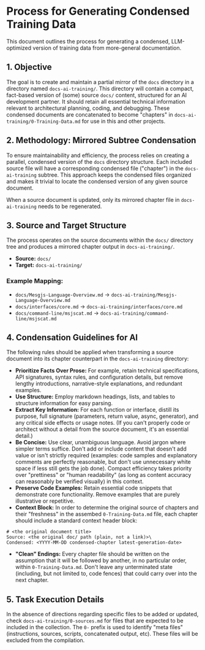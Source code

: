 # Process for Generating Condensed Training Data

This document outlines the process for generating a condensed, LLM-optimized version of training data from more-general documentation.

## 1. Objective

The goal is to create and maintain a partial mirror of the `docs` directory in a directory named `docs-ai-training/`. This directory will contain a compact, fact-based version of (some) source `docs/` content, structured for an AI development partner. It should retain all essential technical information relevant to architectural planning, coding, and debugging. These condensed documents are concatenated to become "chapters" in `docs-ai-training/0-Training-Data.md` for use in this and other projects.

## 2. Methodology: Mirrored Subtree Condensation

To ensure maintainability and efficiency, the process relies on creating a parallel, condensed version of the `docs` directory structure. Each included source file will have a corresponding condensed file ("chapter") in the `docs-ai-training` subtree. This approach keeps the condensed files organized and makes it trivial to locate the condensed version of any given source document.

When a source document is updated, only its mirrored chapter file in `docs-ai-training` needs to be regenerated.

## 3. Source and Target Structure

The process operates on the source documents within the `docs/` directory tree and produces a mirrored chapter output in `docs-ai-training/`.

-   **Source:** `docs/`
-   **Target:** `docs-ai-training/`

### Example Mapping:
-   `docs/Mesgjs-Language-Overview.md` -> `docs-ai-training/Mesgjs-Language-Overview.md`
-   `docs/interfaces/core.md` -> `docs-ai-training/interfaces/core.md`
-   `docs/command-line/msjscat.md` -> `docs-ai-training/command-line/msjscat.md`

## 4. Condensation Guidelines for AI

The following rules should be applied when transforming a source document into its chapter counterpart in the `docs-ai-training` directory:

-   **Prioritize Facts Over Prose:** For example, retain technical specifications, API signatures, syntax rules, and configuration details, but remove lengthy introductions, narrative-style explanations, and redundant examples.
-   **Use Structure:** Employ markdown headings, lists, and tables to structure information for easy parsing.
-   **Extract Key Information:** For each function or interface, distill its purpose, full signature (parameters, return value, async, generator), and any critical side effects or usage notes. (If you can't properly code or architect without a detail from the source document, it's an essential detail.)
-   **Be Concise:** Use clear, unambiguous language. Avoid jargon where simpler terms suffice. Don't add or include content that doesn't add value or isn't strictly required (examples: code samples and explanatory comments are perfectly reasonable, but don't use unnecessary white space if less still gets the job done). Compact efficiency takes priority over "prettiness" or "human readability" (as long as content accuracy can reasonably be verified visually) in this context.
-   **Preserve Code Examples:** Retain essential code snippets that demonstrate core functionality. Remove examples that are purely illustrative or repetitive.
-   **Context Block:** In order to determine the original source of chapters and their "freshness" in the assembed `0-Training-Data.md` file, each chapter should include a standard context header block:
```
# <the original document title>
Source: <the original doc/ path (plain, not a link)>\
Condensed: <YYYY-MM-DD condensed-chapter latest-generation-date>
```
-   **"Clean" Endings:** Every chapter file should be written on the assumption that it will be followed by another, in no particular order, within `0-Training-Data.md`. Don't leave any unterminated state (including, but not limited to, code fences) that could carry over into the next chapter.

## 5. Task Execution Details

In the absence of directions regarding specific files to be added or updated, check `docs-ai-training/0-sources.md` for files that are expected to be included in the collection. The `0-` prefix is used to identify "meta files" (instructions, sources, scripts, concatenated output, etc). These files will be excluded from the compilation.